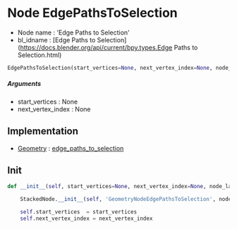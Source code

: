 # Node EdgePathsToSelection

- Node name : 'Edge Paths to Selection'
- bl_idname : [Edge Paths to Selection](https://docs.blender.org/api/current/bpy.types.Edge Paths to Selection.html)


``` python
EdgePathsToSelection(start_vertices=None, next_vertex_index=None, node_label=None, node_color=None)
```
##### Arguments

- start_vertices : None
- next_vertex_index : None

## Implementation

- [Geometry](/docs/GeoNodes/Geometry.md) : [edge_paths_to_selection](/docs/GeoNodes/Geometry.md#edge_paths_to_selection)

## Init

``` python
def __init__(self, start_vertices=None, next_vertex_index=None, node_label=None, node_color=None):

    StackedNode.__init__(self, 'GeometryNodeEdgePathsToSelection', node_label=node_label, node_color=node_color)

    self.start_vertices  = start_vertices
    self.next_vertex_index = next_vertex_index
```
